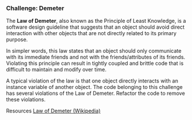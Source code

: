 ### Challenge: Demeter
The **Law of Demeter**, also known as the Principle of Least Knowledge, is a software design guideline that suggests that an object should avoid direct interaction with other objects that are not directly related to its primary purpose.

In simpler words, this law states that an object should only communicate with its immediate friends and not with the friends/attributes of its friends. Violating this principle can result in tightly coupled and brittle code that is difficult to maintain and modify over time.

A typical violation of the law is that one object directly interacts with an instance variable of another object. The code belonging to this challenge has several violations of the Law of Demeter. Refactor the code to remove these violations.

Resources
[Law of Demeter (Wikipedia)](https://en.wikipedia.org/wiki/Law_of_Demeter)